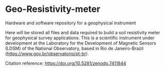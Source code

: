 # Geo-Resistivity-meter
Hardware and software repository for a geophysical instrument

Here will be stored all files and data required to build a soil resistivity meter for geophysical survey applications. This is a scientific instrument under development at the Laboratory for the Development of Magnetic Sensors (LDSM) of the National Observatory, based in Rio de Janeiro-Brazil (https://www.gov.br/observatorio/pt-br). 

Citation reference: https://doi.org/10.5281/zenodo.7411844

